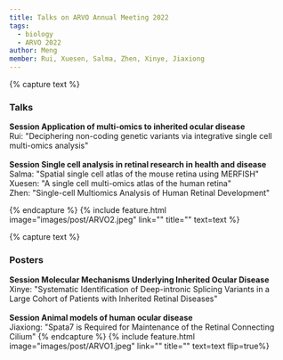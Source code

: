 ```yaml
---
title: Talks on ARVO Annual Meeting 2022
tags:
  - biology
  - ARVO 2022
author: Meng
member: Rui, Xuesen, Salma, Zhen, Xinye, Jiaxiong
---
```

{% capture text %} 
### Talks
<b>Session Application of multi-omics to inherited ocular disease</b>
<br>Rui: "Deciphering non-coding genetic variants via integrative single cell multi-omics analysis" <br>
<br><b>Session Single cell analysis in retinal research in health and disease</b>
<br>Salma: "Spatial single cell atlas of the mouse retina using MERFISH"
<br>Xuesen: "A single cell multi-omics atlas of the human retina"
<br>Zhen: "Single-cell Multiomics Analysis of Human Retinal Development"

{% endcapture %}
{% include feature.html image="images/post/ARVO2.jpeg" link="" title="" text=text %}

{% capture text %} 
### Posters
<b>Session Molecular Mechanisms Underlying Inherited Ocular Disease</b>
<br>Xinye: "Systematic Identification of Deep-intronic Splicing Variants in a Large Cohort of Patients with Inherited Retinal Diseases"<br>
<br><b>Session Animal models of human ocular disease</b>
<br>Jiaxiong: "Spata7 is Required for Maintenance of the Retinal Connecting Cilium"
{% endcapture %}
{% include feature.html image="images/post/ARVO1.jpeg" link="" title="" text=text flip=true%}


